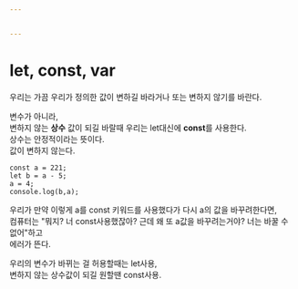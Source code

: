 ```yaml
---


---
```


<h1 id="let-const-var">let, const, var</h1>
<p>우리는 가끔 우리가 정의한 값이 변하길 바라거나 또는 변하지 않기를 바란다.</p>
<p>변수가 아니라,<br>
변하지 않는 <strong>상수</strong> 값이 되길 바랄때 우리는 let대신에  <strong>const</strong>를 사용한다.<br>
상수는 안정적이라는 뜻이다.<br>
값이 변하지 않는다.</p>
<pre><code>const a = 221;
let b = a - 5;
a = 4;
console.log(b,a);
</code></pre>
<p>우리가 만약 이렇게  a를 const 키워드를 사용했다가 다시 a의 값을 바꾸려한다면,<br>
컴퓨터는 "뭐지? 너 const사용했잖아? 근데 왜 또 a값을 바꾸려는거야? 너는 바꿀 수 없어"하고<br>
에러가 뜬다.</p>
<p>우리의 변수가 바뀌는 걸 허용할때는 let사용,<br>
변하지 않는 상수값이 되길 원할땐 const사용.</p>

